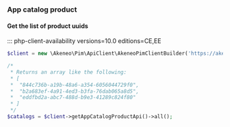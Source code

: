 ### App catalog product


#### Get the list of product uuids
::: php-client-availability versions=10.0 editions=CE,EE

```php
$client = new \Akeneo\Pim\ApiClient\AkeneoPimClientBuilder('https://akeneo.com/')->buildAuthenticatedByPassword('client_id', 'secret', 'admin', 'admin');

/*
 * Returns an array like the following:
 * [
 *  "844c736b-a19b-48a6-a354-6056044729f0",
 *  "b2a683ef-4a91-4ed3-b3fa-76dab065a8d5",
 *  "eddfbd2a-abc7-488d-b9e3-41289c824f80"
 * ]
 */
$catalogs = $client->getAppCatalogProductApi()->all();
```
